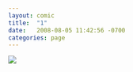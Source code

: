 ```yaml
---
layout: comic
title:  "1"
date:   2008-08-05 11:42:56 -0700
categories: page
---
```

![](/pages/001.png)
